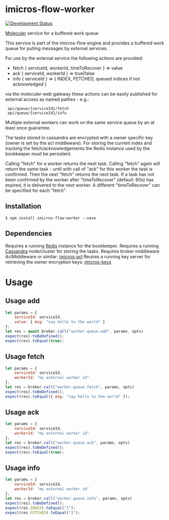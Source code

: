# imicros-flow-worker
[![Development Status](https://img.shields.io/badge/status-under_development-red)](https://img.shields.io/badge/status-under_development-red)

[Moleculer](https://github.com/moleculerjs/moleculer) service for a buffered work queue

This service is part of the imicros-flow engine and provides a buffered work queue for pulling messages by external services.

For use by the external service the following actions are provided:

- fetch { serviceId, workerId, timeToRecover } => value
- ack { serviceId, workerId } => true|false
- info { serviceId } => { INDEX, FETCHED, queued indices if not acknowledged }

via the moleculer-web gateway these actions can be easily published for external access as named pathes - e.g.:
```
 api/queue/{serviceId}/fetch
 api/queue/{serviceId}/info
```

Multiple external workers can work on the same service queue by an at least once guarantee. 

The tasks stored in cassandra are encrypted with a owner specific key (owner is set by the acl middleware).
For storing the current index and tracking the fetch/acknowledgements the Redis instance used by the bookkeeper must be persistent.

Calling "fetch" for a worker returns the next task. Calling "fetch" again will return the same task - until with call of "ack" for this worker the task is confirmed. Then the next "fetch" returns the next task.
If a task has not been confirmed by the worker after "timeToRecover" (default: 60s) has expired, it is delivered to the next worker. A different "timeToRecover" can be specified for each "fetch".

## Installation
```
$ npm install imicros-flow-worker --save
```
## Dependencies
Requires a running [Redis](https://redis.io/) instance for the bookkeeper.
Requires a running [Cassandra](https://cassandra.apache.org/) node/cluster for storing the tasks.
Requires broker middleware AclMiddleware or similar: [imicros-acl](https://github.com/al66/imicros-acl)
Reuires a running key server for retrieving the owner encryption keys: [imicros-keys](https://github.com/al66/imicros-keys)

# Usage

## Usage add
```js
let params = {
    serviceId: serviceId,
    value: { msg: "say hello to the world" }
};
let res = await broker.call("worker.queue.add", params, opts)
expect(res).toBeDefined();
expect(res).toEqual(true);

```
## Usage fetch
```js
let params = {
    serviceId: serviceId,
    workerId: "my external worker id"
};
let res = broker.call("worker.queue.fetch", params, opts)
expect(res).toBeDefined();
expect(res).toEqual({ msg: "say hello to the world" });

```
## Usage ack
```js
let params = {
    serviceId: serviceId,
    workerId: "my external worker id"
};
let res = broker.call("worker.queue.ack", params, opts)
expect(res).toBeDefined();
expect(res).toEqual(true);

```
## Usage info
```js
let params = {
    serviceId: serviceId,
    workerId: "my external worker id"
};
let res = broker.call("worker.queue.info", params, opts)
expect(res).toBeDefined();
expect(res.INDEX).toEqual("1");
expect(res.FETCHED).toEqual("1");

```
